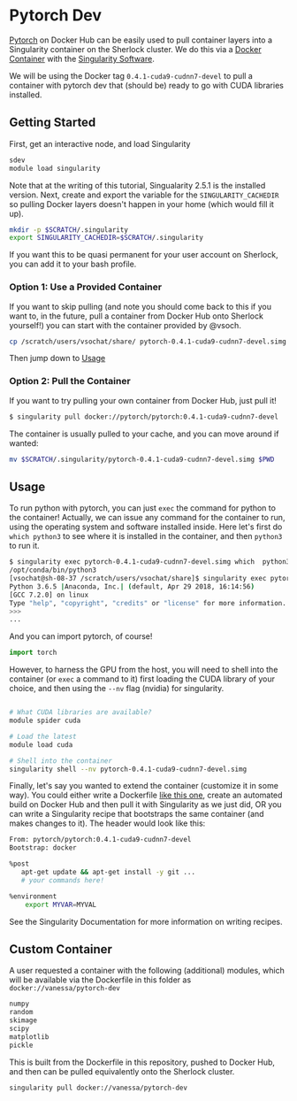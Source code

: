 # Pytorch Dev

[Pytorch](https://hub.docker.com/r/pytorch/pytorch/tags/) on Docker Hub can be easily used to pull container layers into a Singularity
container on the Sherlock cluster. We do this via a [Docker Container](https://hub.docker.com/r/weatherlab/ncview/) with the [Singularity Software](https://singularityware.github.io).

We will be using the Docker tag `0.4.1-cuda9-cudnn7-devel` to pull a container with pytorch dev that (should be) ready to go with CUDA libraries installed.


## Getting Started 

First, get an interactive node, and load Singularity
```bash
sdev
module load singularity
```

Note that at the writing of this tutorial, Singualarity 2.5.1 is the installed version.
Next, create and export the variable for the `SINGULARITY_CACHEDIR` so pulling Docker layers
doesn't happen in your home (which would fill it up).

```bash
mkdir -p $SCRATCH/.singularity
export SINGULARITY_CACHEDIR=$SCRATCH/.singularity
```

If you want this to be quasi permanent for your user account on Sherlock, you can
add it to your bash profile. 

### Option 1: Use a Provided Container
If you want to skip pulling (and note you should come back to this if you want to, in the future,
pull a container from Docker Hub onto Sherlock yourself!) you can start with the container provided
by @vsoch.


```bash
cp /scratch/users/vsochat/share/ pytorch-0.4.1-cuda9-cudnn7-devel.simg $SCRATCH
```

Then jump down to [Usage](#Usage)

### Option 2: Pull the Container
If you want to try pulling your own container from Docker Hub, just pull it!

```bash
$ singularity pull docker://pytorch/pytorch:0.4.1-cuda9-cudnn7-devel
```

The container is usually pulled to your cache, and you can move around if wanted:

```bash
mv $SCRATCH/.singularity/pytorch-0.4.1-cuda9-cudnn7-devel.simg $PWD
```

## Usage
To run python with pytorch, you can just `exec` the command for python to the container! 
Actually, we can issue any command for the container to run, using the operating system
and software installed inside. Here let's first do `which python3` to see where it is
installed in the container, and then `python3` to run it.

```bash
$ singularity exec pytorch-0.4.1-cuda9-cudnn7-devel.simg which  python3
/opt/conda/bin/python3
[vsochat@sh-08-37 /scratch/users/vsochat/share]$ singularity exec pytorch-0.4.1-cuda9-cudnn7-devel.simg python3
Python 3.6.5 |Anaconda, Inc.| (default, Apr 29 2018, 16:14:56) 
[GCC 7.2.0] on linux
Type "help", "copyright", "credits" or "license" for more information.
>>> 
...
```

And you can import pytorch, of course!

```python
import torch
```

However, to harness the GPU from the host, you will need to shell into the container (or `exec` a command to it) first loading the CUDA library of your choice, and then using the `--nv` flag (nvidia) for singularity.

```bash

# What CUDA libraries are available?
module spider cuda

# Load the latest
module load cuda

# Shell into the container
singularity shell --nv pytorch-0.4.1-cuda9-cudnn7-devel.simg
```

Finally, let's say you wanted to extend the container (customize it in some way).
You could either write a Dockerfile [like this one](https://github.com/pytorch/pytorch/blob/master/docker/pytorch/Dockerfile), create
an automated build on Docker Hub and then pull it with Singularity as we just did, OR you can write a Singularity recipe
that bootstraps the same container (and makes changes to it). The header would look like this:

```bash
From: pytorch/pytorch:0.4.1-cuda9-cudnn7-devel
Bootstrap: docker

%post
   apt-get update && apt-get install -y git ...
   # your commands here!

%environment
    export MYVAR=MYVAL
```

See the Singularity Documentation for more information on writing recipes.

## Custom Container
A user requested a container with the following (additional) modules, which will be available via
the Dockerfile in this folder as `docker://vanessa/pytorch-dev`

```bash
numpy 
random 
skimage 
scipy 
matplotlib 
pickle
```

This is built from the Dockerfile in this repository, pushed to Docker Hub, and then can be pulled
equivalently onto the Sherlock cluster.

```bash
singularity pull docker://vanessa/pytorch-dev
```
